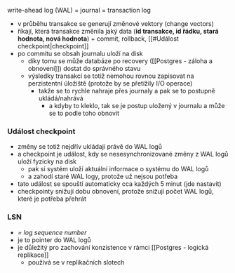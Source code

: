  write-ahead log (WAL) = journal = transaction log
- v průběhu transakce se generují změnové vektory (change vectors)
- říkají, která transakce změnila jaký data (**id transakce, id řádku, stará hodnota, nová hodnota**) + commit, rollback, [[#Událost checkpoint|checkpoint]]
- po commitu se obsah journalu uloží na disk
	- díky tomu se může databáze po recovery ([[Postgres - záloha a obnovení]]) dostat do správného stavu
	- výsledky transakcí se totiž nemohou rovnou zapisovat na perzistentní úložiště (protože by se přetížily I/O operace)
		- takže se to rychle nahraje přes journaly a pak se to postupně ukládá/nahrává
			- a kdyby to kleklo, tak se je postup uložený v journalu a může se to podle toho obnovit
### Událost checkpoint
- změny se totiž nejdřív ukládají právě do WAL logů
- a checkpoint je událost, kdy se nesesynchronizované změny z WAL logů uloží fyzicky na disk
	- pak si systém uloží aktuální informace o systému do WAL logů
	- a zahodí staré WAL logy, protože už nejsou potřeba
- tato událost se spouští automaticky cca každých 5 minut (jde nastavit)
- checkpointy snižují dobu obnovení, protože snižují počet WAL logů, které je potřeba přehrát
### LSN
- *= log sequence number*
- je to pointer do WAL logů
- je důležitý pro zachování konzistence v rámci [[Postgres - logická replikace]]
	- používá se v replikačních slotech